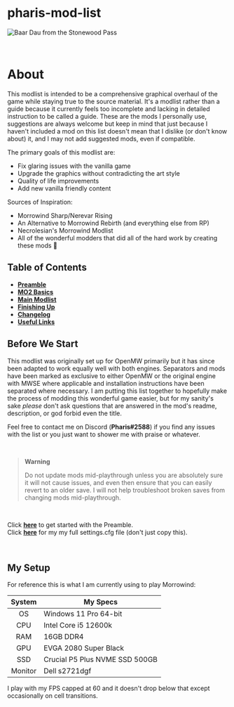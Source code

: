 # pharis-mod-list 

![Baar Dau from the Stonewood Pass](images/baarDau.png)

<br>

# About

This modlist is intended to be a comprehensive graphical overhaul of the game while staying true to the source material. It's a modlist rather than a guide because it currently feels too incomplete and lacking in detailed instruction to be called a guide. These are the mods I personally use, suggestions are always welcome but keep in mind that just because I haven't included a mod on this list doesn't mean that I dislike (or don't know about) it, and I may not add suggested mods, even if compatible.

The primary goals of this modlist are:

- Fix glaring issues with the vanilla game
- Upgrade the graphics without contradicting the art style
- Quality of life improvements
- Add new vanilla friendly content

Sources of Inspiration:
- Morrowind Sharp/Nerevar Rising
- An Alternative to Morrowind Rebirth (and everything else from RP)
- Necrolesian's Morrowind Modlist
- All of the wonderful modders that did all of the hard work by creating these mods 💜

## Table of Contents

- [**Preamble**](preamble.md) <br>
- [**MO2 Basics**](moddingBasics.md) <br>
- [**Main Modlist**](modlist.md) <br>
- [**Finishing Up**](finishingUp.md) <br>
- [**Changelog**](changelog.md) <br>
- [**Useful Links**](usefulLinks.md) <br>

## Before We Start

This modlist was originally set up for OpenMW primarily but it has since been adapted to work equally well with both engines. Separators and mods have been marked as exclusive to either OpenMW or the original engine with MWSE where applicable and installation instructions have been separated where necessary. I am putting this list together to hopefully make the process of modding this wonderful game easier, but for my sanity's sake *please* don't ask questions that are answered in the mod's readme, description, or god forbid even the title. 
<!--
There are two lists to choose from, one is the mods I play with that has over 300 mods and 200 plugins, and the other is a small list for those that want only the essentials. Both lists will be linked in the Preamble below.
-->
Feel free to contact me on Discord (**Pharis#2588**) if you find any issues with the list or you just want to shower me with praise or whatever. 

<br>

> **Warning**
> 
> Do not update mods mid-playthrough unless you are absolutely sure it will not cause issues, and even then ensure that you can easily revert to an older save. I will not help troubleshoot broken saves from changing mods mid-playthrough.

<!--
 **Disclaimer: This is not a tutorial for installing **OpenMW** or for **MO2**; I will gladly help as best I can on Discord (Pharis#2588) but there are great resources with that information readily available (some of which will be linked in a separate document) so it would seem redundant (and tiresome) to repeat here.**
 -->

<br>

Click [**here**](preamble.md) to get started with the Preamble.<br>
Click [**here**](config/settings.cfg) for my my full settings.cfg file (don't just copy this).

<br>

## My Setup
For reference this is what I am currently using to play Morrowind:



System | My Specs
:---: | ---
OS        | Windows 11 Pro 64-bit
CPU       | Intel Core i5 12600k
RAM       | 16GB DDR4
GPU       | EVGA 2080 Super Black
SSD       | Crucial P5 Plus NVME SSD 500GB
Monitor   | Dell s2721dgf

I play with my FPS capped at 60 and it doesn't drop below that except occasionally on cell transitions.
